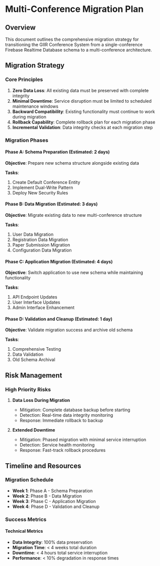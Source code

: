 # Multi-Conference Migration Plan

## Overview

This document outlines the comprehensive migration strategy for transitioning the GIIR Conference System from a single-conference Firebase Realtime Database schema to a multi-conference architecture.

## Migration Strategy

### Core Principles

1. **Zero Data Loss**: All existing data must be preserved with complete integrity
2. **Minimal Downtime**: Service disruption must be limited to scheduled maintenance windows
3. **Backward Compatibility**: Existing functionality must continue to work during migration
4. **Rollback Capability**: Complete rollback plan for each migration phase
5. **Incremental Validation**: Data integrity checks at each migration step

### Migration Phases

#### Phase A: Schema Preparation (Estimated: 2 days)
**Objective**: Prepare new schema structure alongside existing data

**Tasks**:
1. Create Default Conference Entity
2. Implement Dual-Write Pattern  
3. Deploy New Security Rules

#### Phase B: Data Migration (Estimated: 3 days)
**Objective**: Migrate existing data to new multi-conference structure

**Tasks**:
1. User Data Migration
2. Registration Data Migration
3. Paper Submission Migration
4. Configuration Data Migration

#### Phase C: Application Migration (Estimated: 4 days)
**Objective**: Switch application to use new schema while maintaining functionality

**Tasks**:
1. API Endpoint Updates
2. User Interface Updates
3. Admin Interface Enhancement

#### Phase D: Validation and Cleanup (Estimated: 1 day)
**Objective**: Validate migration success and archive old schema

**Tasks**:
1. Comprehensive Testing
2. Data Validation
3. Old Schema Archival

## Risk Management

### High Priority Risks

1. **Data Loss During Migration**
   - Mitigation: Complete database backup before starting
   - Detection: Real-time data integrity monitoring
   - Response: Immediate rollback to backup

2. **Extended Downtime**
   - Mitigation: Phased migration with minimal service interruption
   - Detection: Service health monitoring
   - Response: Fast-track rollback procedures

## Timeline and Resources

### Migration Schedule
- **Week 1**: Phase A - Schema Preparation
- **Week 2**: Phase B - Data Migration
- **Week 3**: Phase C - Application Migration  
- **Week 4**: Phase D - Validation and Cleanup

### Success Metrics

#### Technical Metrics
- **Data Integrity**: 100% data preservation
- **Migration Time**: < 4 weeks total duration
- **Downtime**: < 4 hours total service interruption
- **Performance**: < 10% degradation in response times 